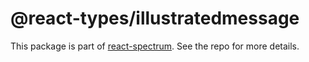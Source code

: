 # @react-types/illustratedmessage

This package is part of [react-spectrum](https://github.com/adobe-private/react-spectrum-v3). See the repo for more details.
